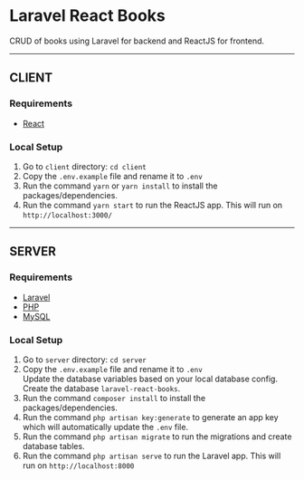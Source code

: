 # Laravel React Books
CRUD of books using Laravel for backend and ReactJS for frontend.

---

## CLIENT
### Requirements
- [React](https://react.dev/)
### Local Setup
1. Go to `client` directory: `cd client`
2. Copy the `.env.example` file and rename it to `.env`
3. Run the command `yarn` or `yarn install` to install the packages/dependencies.
4. Run the command `yarn start` to run the ReactJS app. This will run on `http://localhost:3000/`
---
## SERVER
### Requirements
- [Laravel](https://laravel.com/docs/6.x)
- [PHP](https://www.php.net/)
- [MySQL](https://www.mysql.com/)
### Local Setup
1. Go to `server` directory: `cd server`
1. Copy the `.env.example` file and rename it to `.env`\
   Update the database variables based on your local database config.\
   Create the database `laravel-react-books`.
1. Run the command `composer install` to install the packages/dependencies.
1. Run the command `php artisan key:generate` to generate an app key which will automatically update the `.env` file.
1. Run the command `php artisan migrate` to run the migrations and create database tables.
1. Run the command `php artisan serve` to run the Laravel app. This will run on `http://localhost:8000`
